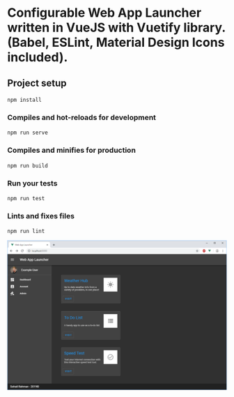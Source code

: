 # Configurable Web App Launcher written in VueJS with Vuetify library. (Babel, ESLint, Material Design Icons included).

## Project setup
```
npm install
```

### Compiles and hot-reloads for development
```
npm run serve
```

### Compiles and minifies for production
```
npm run build
```

### Run your tests
```
npm run test
```

### Lints and fixes files
```
npm run lint
```
![AppImage](https://github.com/Sohail92/ConfigurableWebAppLauncher_VueJS/blob/master/Screenshot.PNG)
